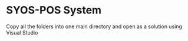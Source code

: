 # SYOS-POS System

Copy all the folders into one main directory and open as a solution using Visual Studio
